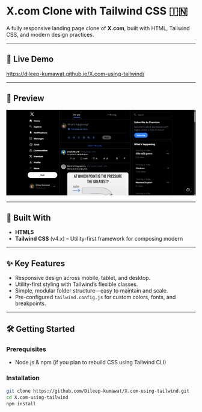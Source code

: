 # X.com Clone with Tailwind CSS 🇮🇳

A fully responsive landing page clone of **X.com**, built with HTML, Tailwind CSS, and modern design practices.

---

## 🚀 Live Demo

https://dileep-kumawat.github.io/X.com-using-tailwind/

---

## 📸 Preview

![Screenshot](screenshot.png)

---

## 🧱 Built With

- **HTML5**
- **Tailwind CSS** (v4.x) – Utility-first framework for composing modern

---

## ✨ Key Features

- Responsive design across mobile, tablet, and desktop.
- Utility-first styling with Tailwind’s flexible classes.
- Simple, modular folder structure—easy to maintain and scale.
- Pre-configured `tailwind.config.js` for custom colors, fonts, and breakpoints.

---

## 🛠️ Getting Started

### Prerequisites

- Node.js & npm (if you plan to rebuild CSS using Tailwind CLI)

### Installation

```bash
git clone https://github.com/Dileep-kumawat/X.com-using-tailwind.git
cd X.com-using-tailwind
npm install
